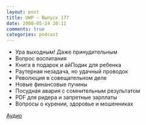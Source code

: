 ```yaml
---
layout: post
title: UWP – Выпуск 177
date: 2008-05-24 20:11
comments: true
categories: podcast
---
```


- Ура выходным! Даже принудительным
- Вопрос воспитания
- Книга в подарок и айПодик для ребенка
- Раутерная незадача, но удачный проводок
- Революция в совещательном деле
- Новые финансовые пучины
- Посудная авария с сомнительным результатом
- PDF для ридера и запретные зарплаты
- Вопросы о курении, здоровье и мошенниках

[Аудио](https://podcast.umputun.com/media/ump_podcast177.mp3)
<audio src="https://podcast.umputun.com/media/ump_podcast177.mp3" preload="none">
